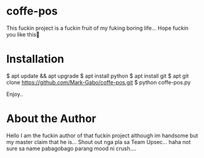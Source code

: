 # coffe-pos
This fuckin project is a fuckin fruit of my fuking boring life... Hope fuckin you like this🤠
# Installation

$ apt update && apt upgrade
$ apt install python
$ apt install git
$ apt git clone https://github.com/Mark-Gabo/coffe-pos.git
$ python coffe-pos.py

Enjoy..

# About the Author
Hello I am the fuckin author of that fuckin project although im handsome but my master claim that he is... 
Shout out nga pla sa Team Upsec... haha not sure sa name pabagobago parang mood ni crush....
